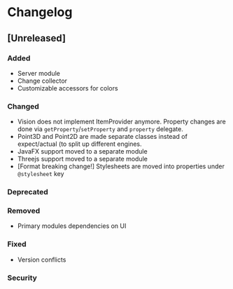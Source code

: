 # Changelog

## [Unreleased]
### Added
- Server module
- Change collector
- Customizable accessors for colors

### Changed
- Vision does not implement ItemProvider anymore. Property changes are done via `getProperty`/`setProperty` and `property` delegate.
- Point3D and Point2D are made separate classes instead of expect/actual (to split up different engines.
- JavaFX support moved to a separate module
- Threejs support moved to a separate module
- \[Format breaking change!\] Stylesheets are moved into properties under `@stylesheet` key

### Deprecated

### Removed
- Primary modules dependencies on UI

### Fixed
- Version conflicts

### Security
